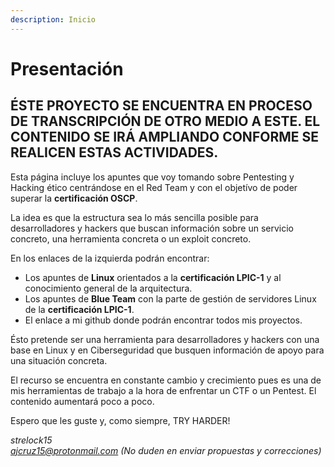 ```yaml
---
description: Inicio
---
```


# Presentación

## ÉSTE PROYECTO SE ENCUENTRA EN PROCESO DE TRANSCRIPCIÓN DE OTRO MEDIO A ESTE. EL CONTENIDO SE IRÁ AMPLIANDO CONFORME SE REALICEN ESTAS ACTIVIDADES.

Esta página incluye los apuntes que voy tomando sobre Pentesting y Hacking ético centrándose en el Red Team y con el objetívo de poder superar la **certificación OSCP**.

La idea es que la estructura sea lo más sencilla posible para desarrolladores y hackers que buscan información sobre un servicio concreto, una herramienta concreta o un exploit concreto.

En los enlaces de la izquierda podrán encontrar:

* Los apuntes de **Linux** orientados a la **certificación LPIC-1** y al conocimiento general de la arquitectura.
* Los apuntes de **Blue Team** con la parte de gestión de servidores Linux de la **certificación LPIC-1**.
* El enlace a mi github donde podrán encontrar todos mis proyectos.

Ésto pretende ser una herramienta para desarrolladores y hackers con una base en Linux y en Ciberseguridad que busquen información de apoyo para una situación concreta.

El recurso se encuentra en constante cambio y crecimiento pues es una de mis herramientas de trabajo a la hora de enfrentar un CTF o un Pentest. El contenido aumentará poco a poco.

Espero que les guste y, como siempre, TRY HARDER!

_strelock15  
ajcruz15@protonmail.com                                                     \(No duden en enviar propuestas y correcciones\)_

